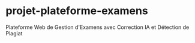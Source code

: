 # projet-plateforme-examens
Plateforme Web de Gestion d'Examens avec Correction IA et Détection de Plagiat
